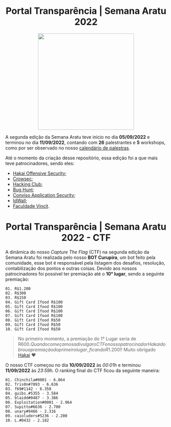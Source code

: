 <h1 align="center"> Portal Transparência | Semana Aratu 2022 </h1>

<div align='center'>
    <img src='https://mediakit.boitatech.com/images/logos/logo_sec.png' width="300" height="300">
</div>

A segunda edição da Semana Aratu teve início no dia **05/09/2022** e terminou no dia **11/09/2022**, contando com **26** palestrantes e **5** workshops, como por ser observado no nosso [calendário de palestras](https://github.com/boitatech/palestras-aratu/tree/master/semana-aratu-2022).

Até o momento da criação desse repositório, essa edição foi a que mais teve patrocinadores, sendo eles:

- [Hakai Offensive Security](https://www.hakaioffensivesecurity.com/);
- [Crowsec](https://crowsec.com.br/);
- [Hacking Club](https://hackingclub.com/);
- [Bug Hunt](https://bughunt.com.br/);
- [Conviso Application Security](https://www.convisoappsec.com/);
- [IdWall](https://idwall.co/);
- [Faculdade Vincit](https://www.faculdadevincit.edu.br/).

<h1 align="center"> Portal Transparência | Semana Aratu 2022 - CTF </h1>

A dinâmica do nosso *Capture The Flag* (CTF) na segunda edição da Semana Aratu foi realizada pelo nosso **BOT Curupira**, um bot feito pela comunidade, esse bot é responsável pela listagem dos desafios, resolução, contabilização dos pontos e outras coisas.
Devido aos nossos patrocinadores foi possível ter premiação até o **10° lugar**, sendo a seguinte premiação:

```
01. R$1.200
02. R$300
03. R$150
04. Gift Card Ifood R$100
05. Gift Card Ifood R$100
06. Gift Card Ifood R$100
07. Gift Card Ifood R$100
08. Gift Card Ifood R$50
09. Gift Card Ifood R$50
10. Gift Card Ifood R$50
```

> No primeiro momento, a premiação do 1° Lugar seria de R$600. Quando começamos a divulgar o CTF o nosso patrocinador Hakai dobrou a premiação do primeiro lugar, ficando R$1.200!! Muito obrigado [Hakai](https://www.hakaioffensivesecurity.com/) ❤️

O nosso CTF começou no dia **10/09/2022** às *00:01h* e terminou **11/09/2022** às *23:59h*. O ranking final do CTF ficou da seguinte maneira:
```
01. Chinchila#0001 - 6.864
02. Tris0n#7893 - 6.636
03. f69#1142 - 6.350
04. guibs.#5355 - 3.584
05. blaidd#0487 - 3.386
06. Exploitation#0001 - 2.964
07. Supitto#6636 - 2.700
08. unary#9466 - 2.316
09. caioluders#5236 - 2.200
10. L.#0432 - 2.182
```



















